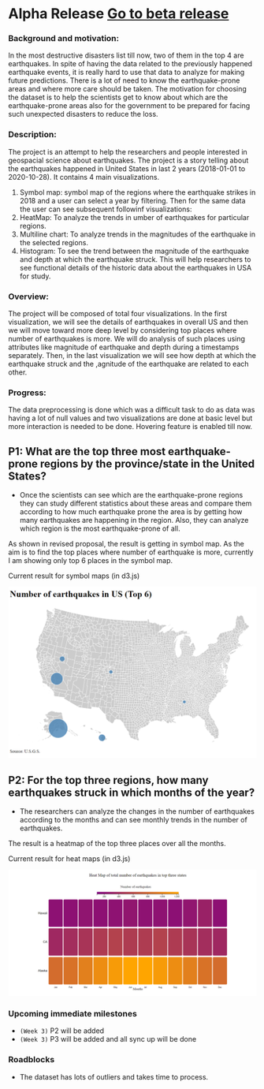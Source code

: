 # Alpha Release         [Go to beta release](code/betarelease.html)

### Background and motivation:
In the most destructive disasters list till now, two of them in the top 4 are earthquakes. In spite of having the data related to the previously happened earthquake events, it is really hard to use that data to analyze for making future predictions. There is a lot of need to know the earthquake-prone areas and where more care should be taken. The motivation for choosing the dataset is to help the scientists get to know about which are the earthquake-prone areas also for the government to be prepared for facing such unexpected disasters to reduce the loss.


### Description:
The project is an attempt to help the researchers and people interested in geospacial science about earthquakes. The project is a story telling about the earthquakes happened in United States in last 2 years (2018-01-01 to 2020-10-28). It contains 4 main visualizations.
1. Symbol map: symbol map of the regions where the earthquake strikes in 2018 and a user can select a year by filtering. Then for the same data the user can see subsequent followinf visualizations:
2. HeatMap: To analyze the trends in umber of earthquakes for particular regions.
3. Multiline chart: To analyze trends in the magnitudes of the earthquake in the selected regions.
4. Histogram: To see the trend between the magnitude of the earthquake and depth at which the earthquake struck.
This will help researchers to see functional details of the historic data about the earthquakes in USA for study.


### Overview:
The project will be composed of total four visualizations. In the first visualization, we will see the details of earthquakes in overall US and then we will move toward more deep level by considering top places where number of earthquakes is more. We will do analysis of such places using attributes like magnitude of earthquake and depth during a timestamps separately. Then, in the last visualization we will see how depth at which the earthquake struck and the ,agnitude of the earthquake are related to each other.

### Progress:
The data preprocessing is done which was a difficult task to do as data was having a lot of null values and two visualizations are done at basic level but more interaction is needed to be done. Hovering feature is enabled till now. 

## P1: What are the top three most earthquake-prone regions by the province/state in the United States?
- Once the scientists can see which are the earthquake-prone regions they can study different statistics about these areas and compare them according to how much earthquake prone the area is by getting how many earthquakes are happening in the region. Also, they can analyze which region is the most earthquake-prone of all.

As shown in revised proposal, the result is getting in symbol map. As the aim is to find the top places where number of earthquake is more, currently I am showing only top 6 places in the symbol map.

Current result for symbol maps (in d3.js)

![](images/symbolMap.PNG)

## P2: For the top three regions, how many earthquakes struck in which months of the year?
- The researchers can analyze the changes in the number of earthquakes according to the months and can see monthly trends in the number of earthquakes.

The result is a heatmap of the top three places over all the months.

Current result for heat maps (in d3.js)
 
![](images/heatmap.PNG)

### Upcoming immediate milestones

- `(Week 3)` P2 will be added
- `(Week 3)` P3 will be added and all sync up will be done

### Roadblocks
- The dataset has lots of outliers and takes time to process.

















